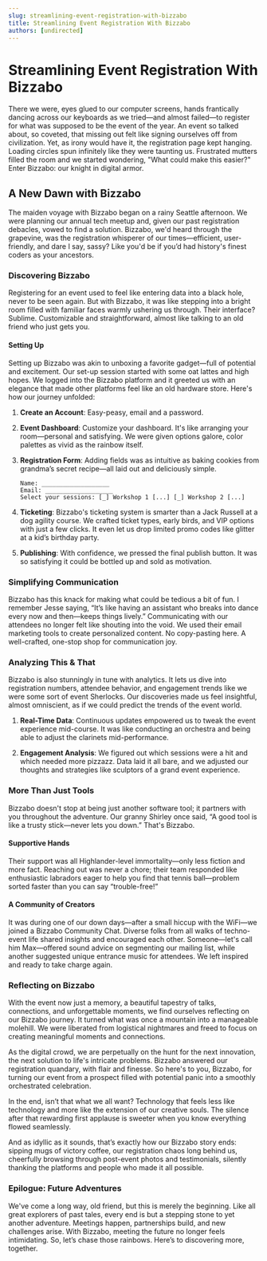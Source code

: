 ```yaml
---
slug: streamlining-event-registration-with-bizzabo
title: Streamlining Event Registration With Bizzabo
authors: [undirected]
---
```



# Streamlining Event Registration With Bizzabo

There we were, eyes glued to our computer screens, hands frantically dancing across our keyboards as we tried—and almost failed—to register for what was supposed to be the event of the year. An event so talked about, so coveted, that missing out felt like signing ourselves off from civilization. Yet, as irony would have it, the registration page kept hanging. Loading circles spun infinitely like they were taunting us. Frustrated mutters filled the room and we started wondering, "What could make this easier?" Enter Bizzabo: our knight in digital armor.

## A New Dawn with Bizzabo

The maiden voyage with Bizzabo began on a rainy Seattle afternoon. We were planning our annual tech meetup and, given our past registration debacles, vowed to find a solution. Bizzabo, we'd heard through the grapevine, was the registration whisperer of our times—efficient, user-friendly, and dare I say, sassy? Like you'd be if you’d had history's finest coders as your ancestors.

### Discovering Bizzabo 

Registering for an event used to feel like entering data into a black hole, never to be seen again. But with Bizzabo, it was like stepping into a bright room filled with familiar faces warmly ushering us through. Their interface? Sublime. Customizable and straightforward, almost like talking to an old friend who just gets you.

#### Setting Up

Setting up Bizzabo was akin to unboxing a favorite gadget—full of potential and excitement. Our set-up session started with some oat lattes and high hopes. We logged into the Bizzabo platform and it greeted us with an elegance that made other platforms feel like an old hardware store. Here's how our journey unfolded:

1. **Create an Account**: Easy-peasy, email and a password.
   
2. **Event Dashboard**: Customize your dashboard. It's like arranging your room—personal and satisfying. We were given options galore, color palettes as vivid as the rainbow itself.

3. **Registration Form**: Adding fields was as intuitive as baking cookies from grandma’s secret recipe—all laid out and deliciously simple.

   ```plaintext
   Name: ___________________
   Email: ___________________
   Select your sessions: [_] Workshop 1 [...] [_] Workshop 2 [...]
   ```

4. **Ticketing**: Bizzabo's ticketing system is smarter than a Jack Russell at a dog agility course. We crafted ticket types, early birds, and VIP options with just a few clicks. It even let us drop limited promo codes like glitter at a kid’s birthday party.

5. **Publishing**: With confidence, we pressed the final publish button. It was so satisfying it could be bottled up and sold as motivation.

### Simplifying Communication

Bizzabo has this knack for making what could be tedious a bit of fun. I remember Jesse saying, “It’s like having an assistant who breaks into dance every now and then—keeps things lively.” Communicating with our attendees no longer felt like shouting into the void. We used their email marketing tools to create personalized content. No copy-pasting here. A well-crafted, one-stop shop for communication joy.

### Analyzing This & That

Bizzabo is also stunningly in tune with analytics. It lets us dive into registration numbers, attendee behavior, and engagement trends like we were some sort of event Sherlocks. Our discoveries made us feel insightful, almost omniscient, as if we could predict the trends of the event world.

1. **Real-Time Data**: Continuous updates empowered us to tweak the event experience mid-course. It was like conducting an orchestra and being able to adjust the clarinets mid-performance. 

2. **Engagement Analysis**: We figured out which sessions were a hit and which needed more pizzazz. Data laid it all bare, and we adjusted our thoughts and strategies like sculptors of a grand event experience.

### More Than Just Tools

Bizzabo doesn't stop at being just another software tool; it partners with you throughout the adventure. Our granny Shirley once said, “A good tool is like a trusty stick—never lets you down.” That's Bizzabo. 

#### Supportive Hands

Their support was all Highlander-level immortality—only less fiction and more fact. Reaching out was never a chore; their team responded like enthusiastic labradors eager to help you find that tennis ball—problem sorted faster than you can say “trouble-free!” 

#### A Community of Creators

It was during one of our down days—after a small hiccup with the WiFi—we joined a Bizzabo Community Chat. Diverse folks from all walks of techno-event life shared insights and encouraged each other. Someone—let's call him Max—offered sound advice on segmenting our mailing list, while another suggested unique entrance music for attendees. We left inspired and ready to take charge again.

### Reflecting on Bizzabo

With the event now just a memory, a beautiful tapestry of talks, connections, and unforgettable moments, we find ourselves reflecting on our Bizzabo journey. It turned what was once a mountain into a manageable molehill. We were liberated from logistical nightmares and freed to focus on creating meaningful moments and connections.

As the digital crowd, we are perpetually on the hunt for the next innovation, the next solution to life's intricate problems. Bizzabo answered our registration quandary, with flair and finesse. So here's to you, Bizzabo, for turning our event from a prospect filled with potential panic into a smoothly orchestrated celebration. 

In the end, isn’t that what we all want? Technology that feels less like technology and more like the extension of our creative souls. The silence after that rewarding first applause is sweeter when you know everything flowed seamlessly.

And as idyllic as it sounds, that’s exactly how our Bizzabo story ends: sipping mugs of victory coffee, our registration chaos long behind us, cheerfully browsing through post-event photos and testimonials, silently thanking the platforms and people who made it all possible. 

### Epilogue: Future Adventures

We've come a long way, old friend, but this is merely the beginning. Like all great explorers of past tales, every end is but a stepping stone to yet another adventure. Meetings happen, partnerships build, and new challenges arise. With Bizzabo, meeting the future no longer feels intimidating. So, let’s chase those rainbows. Here’s to discovering more, together.